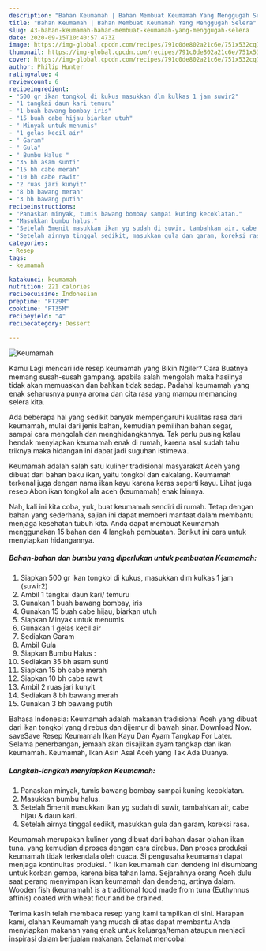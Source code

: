 ```yaml
---
description: "Bahan Keumamah | Bahan Membuat Keumamah Yang Menggugah Selera"
title: "Bahan Keumamah | Bahan Membuat Keumamah Yang Menggugah Selera"
slug: 43-bahan-keumamah-bahan-membuat-keumamah-yang-menggugah-selera
date: 2020-09-15T10:40:57.473Z
image: https://img-global.cpcdn.com/recipes/791c0de802a21c6e/751x532cq70/keumamah-foto-resep-utama.jpg
thumbnail: https://img-global.cpcdn.com/recipes/791c0de802a21c6e/751x532cq70/keumamah-foto-resep-utama.jpg
cover: https://img-global.cpcdn.com/recipes/791c0de802a21c6e/751x532cq70/keumamah-foto-resep-utama.jpg
author: Philip Hunter
ratingvalue: 4
reviewcount: 6
recipeingredient:
- "500 gr ikan tongkol di kukus masukkan dlm kulkas 1 jam suwir2"
- "1 tangkai daun kari temuru"
- "1 buah bawang bombay iris"
- "15 buah cabe hijau biarkan utuh"
- " Minyak untuk menumis"
- "1 gelas kecil air"
- " Garam"
- " Gula"
- " Bumbu Halus "
- "35 bh asam sunti"
- "15 bh cabe merah"
- "10 bh cabe rawit"
- "2 ruas jari kunyit"
- "8 bh bawang merah"
- "3 bh bawang putih"
recipeinstructions:
- "Panaskan minyak, tumis bawang bombay sampai kuning kecoklatan."
- "Masukkan bumbu halus."
- "Setelah 5menit masukkan ikan yg sudah di suwir, tambahkan air, cabe hijau &amp; daun kari."
- "Setelah airnya tinggal sedikit, masukkan gula dan garam, koreksi rasa."
categories:
- Resep
tags:
- keumamah

katakunci: keumamah 
nutrition: 221 calories
recipecuisine: Indonesian
preptime: "PT29M"
cooktime: "PT35M"
recipeyield: "4"
recipecategory: Dessert

---
```



![Keumamah](https://img-global.cpcdn.com/recipes/791c0de802a21c6e/751x532cq70/keumamah-foto-resep-utama.jpg)

Kamu Lagi mencari ide resep keumamah yang Bikin Ngiler? Cara Buatnya memang susah-susah gampang. apabila salah mengolah maka hasilnya tidak akan memuaskan dan bahkan tidak sedap. Padahal keumamah yang enak seharusnya punya aroma dan cita rasa yang mampu memancing selera kita.

Ada beberapa hal yang sedikit banyak mempengaruhi kualitas rasa dari keumamah, mulai dari jenis bahan, kemudian pemilihan bahan segar, sampai cara mengolah dan menghidangkannya. Tak perlu pusing kalau hendak menyiapkan keumamah enak di rumah, karena asal sudah tahu triknya maka hidangan ini dapat jadi suguhan istimewa.

Keumamah adalah salah satu kuliner tradisional masyarakat Aceh yang dibuat dari bahan baku ikan, yaitu tongkol dan cakalang. Keumamah terkenal juga dengan nama ikan kayu karena keras seperti kayu. Lihat juga resep Abon ikan tongkol ala aceh (keumamah) enak lainnya.


Nah, kali ini kita coba, yuk, buat keumamah sendiri di rumah. Tetap dengan bahan yang sederhana, sajian ini dapat memberi manfaat dalam membantu menjaga kesehatan tubuh kita. Anda dapat membuat Keumamah menggunakan 15 bahan dan 4 langkah pembuatan. Berikut ini cara untuk menyiapkan hidangannya.

<!--inarticleads1-->

##### Bahan-bahan dan bumbu yang diperlukan untuk pembuatan Keumamah:

1. Siapkan 500 gr ikan tongkol di kukus, masukkan dlm kulkas 1 jam (suwir2)
1. Ambil 1 tangkai daun kari/ temuru
1. Gunakan 1 buah bawang bombay, iris
1. Gunakan 15 buah cabe hijau, biarkan utuh
1. Siapkan  Minyak untuk menumis
1. Gunakan 1 gelas kecil air
1. Sediakan  Garam
1. Ambil  Gula
1. Siapkan  Bumbu Halus :
1. Sediakan 35 bh asam sunti
1. Siapkan 15 bh cabe merah
1. Siapkan 10 bh cabe rawit
1. Ambil 2 ruas jari kunyit
1. Sediakan 8 bh bawang merah
1. Gunakan 3 bh bawang putih


Bahasa Indonesia: Keumamah adalah makanan tradisional Aceh yang dibuat dari ikan tongkol yang direbus dan dijemur di bawah sinar. Download Now. saveSave Resep Keumamah Ikan Kayu Dan Ayam Tangkap For Later. Selama penerbangan, jemaah akan disajikan ayam tangkap dan ikan keumamah. Keumamah, Ikan Asin Asal Aceh yang Tak Ada Duanya. 

<!--inarticleads2-->

##### Langkah-langkah menyiapkan Keumamah:

1. Panaskan minyak, tumis bawang bombay sampai kuning kecoklatan.
1. Masukkan bumbu halus.
1. Setelah 5menit masukkan ikan yg sudah di suwir, tambahkan air, cabe hijau &amp; daun kari.
1. Setelah airnya tinggal sedikit, masukkan gula dan garam, koreksi rasa.


Keumamah merupakan kuliner yang dibuat dari bahan dasar olahan ikan tuna, yang kemudian diproses dengan cara direbus. Dan proses produksi keumamah tidak terkendala oleh cuaca. Si pengusaha keumamah dapat menjaga kontinuitas produksi. &#34; Ikan keumamah dan dendeng ini disumbang untuk korban gempa, karena bisa tahan lama. Sejarahnya orang Aceh dulu saat perang menyimpan ikan keumamah dan dendeng, artinya dalam. Wooden fish (keumamah) is a traditional food made from tuna (Euthynnus affinis) coated with wheat flour and be drained. 

Terima kasih telah membaca resep yang kami tampilkan di sini. Harapan kami, olahan Keumamah yang mudah di atas dapat membantu Anda menyiapkan makanan yang enak untuk keluarga/teman ataupun menjadi inspirasi dalam berjualan makanan. Selamat mencoba!
